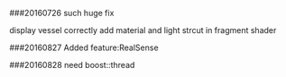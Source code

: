 ###20160726
such huge fix

display vessel correctly
add material and light strcut in fragment shader

###20160827
Added feature:RealSense

###20160828
need boost::thread
